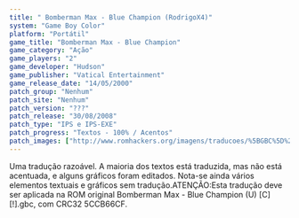 ```yaml
---
title: " Bomberman Max - Blue Champion (RodrigoX4)"
system: "Game Boy Color"
platform: "Portátil"
game_title: "Bomberman Max - Blue Champion"
game_category: "Ação"
game_players: "2"
game_developer: "Hudson"
game_publisher: "Vatical Entertainment"
game_release_date: "14/05/2000"
patch_group: "Nenhum"
patch_site: "Nenhum"
patch_version: "???"
patch_release: "30/08/2008"
patch_type: "IPS e IPS-EXE"
patch_progress: "Textos - 100% / Acentos"
patch_images: ["http://www.romhackers.org/imagens/traducoes/%5BGBC%5D%20Bomberman%20Max%20-%20Blue%20Champion%20-%20RodrigoX4%20-%201.png","http://www.romhackers.org/imagens/traducoes/%5BGBC%5D%20Bomberman%20Max%20-%20Blue%20Champion%20-%20RodrigoX4%20-%202.png","http://www.romhackers.org/imagens/traducoes/%5BGBC%5D%20Bomberman%20Max%20-%20Blue%20Champion%20-%20RodrigoX4%20-%203.png"]
---
```

Uma tradução razoável. A maioria dos textos está traduzida, mas não está acentuada, e alguns gráficos foram editados. Nota-se ainda vários elementos textuais e gráficos sem tradução.ATENÇÃO:Esta tradução deve ser aplicada na ROM original Bomberman Max - Blue Champion (U) [C][!].gbc, com CRC32 5CCB66CF.